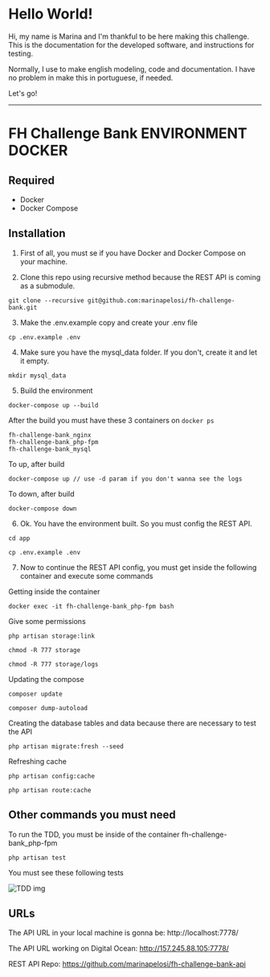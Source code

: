 # Hello World!
Hi, my name is Marina and I'm thankful to be here making this challenge. This is the documentation for the developed software, and instructions for testing.

Normally, I use to make english modeling, code and documentation. I have no problem in make this in portuguese, if needed.

Let's go!

---
# FH Challenge Bank ENVIRONMENT DOCKER

## Required

+ Docker
+ Docker Compose

## Installation

1) First of all, you must se if you have Docker and Docker Compose on your machine.

2) Clone this repo using recursive method because the REST API is coming as a submodule.
``` 
git clone --recursive git@github.com:marinapelosi/fh-challenge-bank.git
``` 

3) Make the .env.example copy and create your .env file
``` 
cp .env.example .env
``` 

4) Make sure you have the mysql_data folder. If you don't, create it and let it empty.
```
mkdir mysql_data
``` 

5) Build the environment
```
docker-compose up --build
``` 

After the build you must have these 3 containers on `docker ps`

``` 
fh-challenge-bank_nginx
fh-challenge-bank_php-fpm
fh-challenge-bank_mysql
``` 


To up, after build
```
docker-compose up // use -d param if you don't wanna see the logs
``` 

To down, after build
``` 
docker-compose down
``` 

6) Ok. You have the environment built. So you must config the REST API.
```
cd app
``` 

``` 
cp .env.example .env
``` 

7) Now to continue the REST API config, you must get inside the following container and execute some commands

Getting inside the container
```
docker exec -it fh-challenge-bank_php-fpm bash
```

Give some permissions
```
php artisan storage:link
``` 

```
chmod -R 777 storage
``` 

```
chmod -R 777 storage/logs
``` 

Updating the compose
```
composer update
``` 

```
composer dump-autoload
``` 

Creating the database tables and data because there are necessary to test the API
```
php artisan migrate:fresh --seed
``` 

Refreshing cache
```
php artisan config:cache
``` 

```
php artisan route:cache
``` 

## Other commands you must need

To run the TDD, you must be inside of the container fh-challenge-bank_php-fpm

``` 
php artisan test
``` 

You must see these following tests

<img src="https://tech.marinapelosi.com/fh-challenge-bank/tdd.png" alt="TDD img">

## URLs

The API URL in your local machine is gonna be: http://localhost:7778/

The API URL working on Digital Ocean: http://157.245.88.105:7778/

REST API Repo: https://github.com/marinapelosi/fh-challenge-bank-api